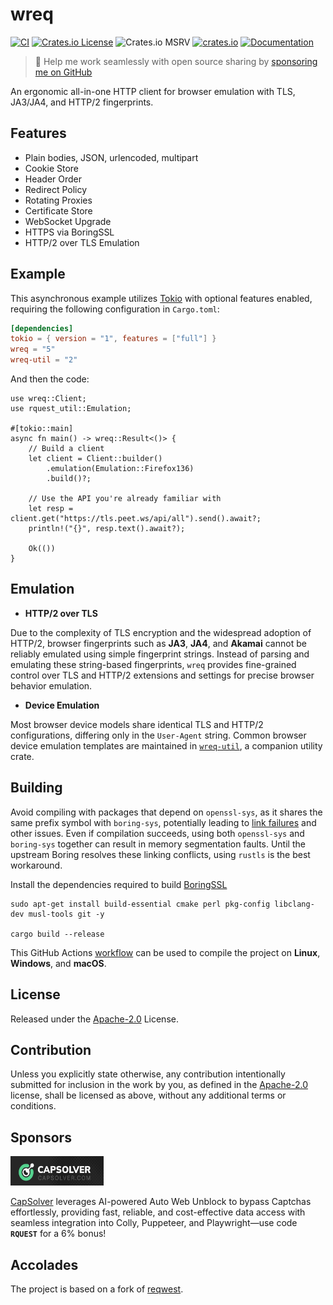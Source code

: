# wreq

[![CI](https://github.com/0x676e67/wreq/actions/workflows/ci.yml/badge.svg)](https://github.com/0x676e67/wreq/actions/workflows/ci.yml)
[![Crates.io License](https://img.shields.io/crates/l/wreq)](./LICENSE)
![Crates.io MSRV](https://img.shields.io/crates/msrv/wreq?logo=rust)
[![crates.io](https://img.shields.io/crates/v/wreq.svg?logo=rust)](https://crates.io/crates/wreq)
[![Documentation](https://docs.rs/reqwest/badge.svg)](https://docs.rs/wreq)

> 🚀 Help me work seamlessly with open source sharing by [sponsoring me on GitHub](https://github.com/0x676e67/0x676e67/blob/main/SPONSOR.md)

An ergonomic all-in-one HTTP client for browser emulation with TLS, JA3/JA4, and HTTP/2 fingerprints.

## Features

- Plain bodies, JSON, urlencoded, multipart
- Cookie Store
- Header Order
- Redirect Policy
- Rotating Proxies
- Certificate Store
- WebSocket Upgrade
- HTTPS via BoringSSL
- HTTP/2 over TLS Emulation

## Example

This asynchronous example utilizes [Tokio](https://tokio.rs) with optional features enabled, requiring the following configuration in `Cargo.toml`:

```toml
[dependencies]
tokio = { version = "1", features = ["full"] }
wreq = "5"
wreq-util = "2"
```

And then the code:

```rust,no_run
use wreq::Client;
use rquest_util::Emulation;

#[tokio::main]
async fn main() -> wreq::Result<()> {
    // Build a client
    let client = Client::builder()
        .emulation(Emulation::Firefox136)
        .build()?;

    // Use the API you're already familiar with
    let resp = client.get("https://tls.peet.ws/api/all").send().await?;
    println!("{}", resp.text().await?);

    Ok(())
}
```

## Emulation

- **HTTP/2 over TLS**

Due to the complexity of TLS encryption and the widespread adoption of HTTP/2, browser fingerprints such as **JA3**, **JA4**, and **Akamai** cannot be reliably emulated using simple fingerprint strings. Instead of parsing and emulating these string-based fingerprints, `wreq` provides fine-grained control over TLS and HTTP/2 extensions and settings for precise browser behavior emulation.

- **Device Emulation**

Most browser device models share identical TLS and HTTP/2 configurations, differing only in the `User-Agent` string. Common browser device emulation templates are maintained in [`wreq-util`](https://github.com/0x676e67/wreq-util), a companion utility crate.

## Building

Avoid compiling with packages that depend on `openssl-sys`, as it shares the same prefix symbol with `boring-sys`, potentially leading to [link failures](https://github.com/cloudflare/boring/issues/197) and other issues. Even if compilation succeeds, using both `openssl-sys` and `boring-sys` together can result in memory segmentation faults. Until the upstream Boring resolves these linking conflicts, using `rustls` is the best workaround.

Install the dependencies required to build [BoringSSL](https://github.com/google/boringssl/blob/master/BUILDING.md#build-prerequisites)

```shell
sudo apt-get install build-essential cmake perl pkg-config libclang-dev musl-tools git -y

cargo build --release
```

This GitHub Actions [workflow](.github/compilation-guide/build.yml) can be used to compile the project on **Linux**, **Windows**, and **macOS**.

## License

Released under the [Apache-2.0](./LICENSE) License.

## Contribution

Unless you explicitly state otherwise, any contribution intentionally submitted for inclusion in the work by you, as defined in the [Apache-2.0](./LICENSE) license, shall be licensed as above, without any additional terms or conditions.

## Sponsors

<a href="https://dashboard.capsolver.com/passport/register?inviteCode=y7CtB_a-3X6d" target="_blank"><img src="https://raw.githubusercontent.com/0x676e67/wreq/main/.github/assets/capsolver.jpg" height="47" width="149"></a>

[CapSolver](https://www.capsolver.com/?utm_source=github&utm_medium=banner_repo&utm_campaign=wreq) leverages AI-powered Auto Web Unblock to bypass Captchas effortlessly, providing fast, reliable, and cost-effective data access with seamless integration into Colly, Puppeteer, and Playwright—use code **`RQUEST`** for a 6% bonus!

## Accolades

The project is based on a fork of [reqwest](https://github.com/seanmonstar/reqwest).
